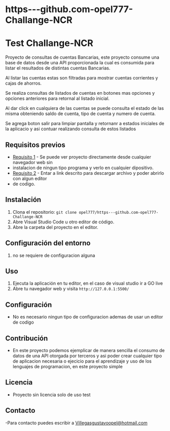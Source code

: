 # https---github.com-opel777-Challange-NCR
# Test Challange-NCR

Proyecto de consultas de cuentas Bancarias, este proyecto consume una base de datos desde una API proporcionada la cual es consumida 
para listar el resultados de distintas cuentas Bancarias.

Al listar las cuentas estas son filtradas para mostrar cuentas corrientes y cajas de ahorros.

Se realiza consultas de listados de cuentas en botones mas opciones y opciones anteriores para retornal al listado inicial.

Al dar click en cualquiera de las cuentas se puede consulta el estado de las misma obteniendo saldo de cuenta, tipo de cuenta y numero de cuenta.

Se agrega boton salir para limpiar pantalla y retornanr a estados iniciales de la aplicacio y asi contuar realizando consulta de estos listados


## Requisitos previos

- [Requisito 1](https://lucent-kitten-8d43cd.netlify.app) - Se puede ver proyecto directamente desde cualquier navegador web sin
- instalacion de ningun tipo programa y verlo en cualquier dipositivo.
- [Requisito 2](opel777/https---github.com-opel777-Challange-NCR) - Entar a link descrito para descargar archivo y poder abrirlo con algun editor
- de codigo.

## Instalación

1. Clona el repositorio: `git clone opel777/https---github.com-opel777-Challange-NCR`
2. Abre Visual Studio Code u otro editor de código.
3. Abre la carpeta del proyecto en el editor.

## Configuración del entorno

1. no se requiere de configuracion alguna

## Uso

1. Ejecuta la aplicación en tu editor, en el caso de visual studio ir a GO live
2. Abre tu navegador web y visita `http://127.0.0.1:5500/`

## Configuración

- No es necesario ningun tipo de configuracion ademas de usar un editor de codigo

## Contribución

- En este proyecto podemos ejemplicar de manera sencilla el consumo de datos de una API otorgada por terceros y asi poder crear
 cualquier tipo de aplicacion necesaria o ejecicio para el aprendizaje y uso de los lenguajes de programacion, en este proyecto simple 


## Licencia

- Proyecto sin licencia solo de uso test

## Contacto

-Para contacto puedes escribir a Villegasgustavoopel@hotmail.com

